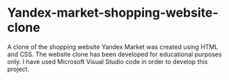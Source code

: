 # Yandex-market-shopping-website-clone
A clone of the shopping website Yandex Market was created using HTML and CSS. The website clone has been developed for educational purposes only. I have used Microsoft
Visual Studio code in order to develop this project.
